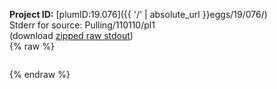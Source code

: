 **Project ID:** [plumID:19.076]({{ '/' | absolute_url }}eggs/19/076/)  
Stderr for source:  Pulling/110110/pl1   
(download [zipped raw stdout](pl1.plumed_master.stdout.txt.zip))  
{% raw %}
<pre>
</pre>
{% endraw %}

